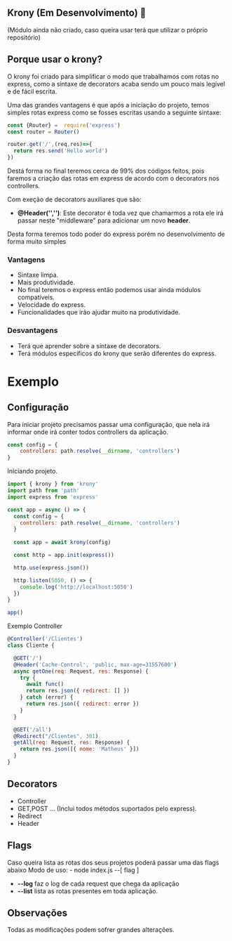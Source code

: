 ## Krony (Em Desenvolvimento) 🚀

(Módulo ainda não criado, caso queira usar terá que utilizar o próprio repositório)

## Porque usar o krony?

O krony foi criado para simplificar o modo que trabalhamos com rotas no express, como a sintaxe de decorators acaba sendo um pouco mais legível e de fácil escrita.

Uma das grandes vantagens é que após a iniciação do projeto, temos simples rotas express como se fosses escritas usando a seguinte sintaxe:
```javascript
const {Router} =  require('express')
const router = Router()

router.get('/',(req,res)=>{
  return res.send('Hello world')
})
```

Destá forma no final teremos cerca de 99% dos códigos feitos, pois faremos a criação das rotas em express de acordo com o decorators nos controllers. 

Com exeção de decorators auxiliares que são:
- **@Header('','')**: Este decorator é toda vez que chamarmos a rota ele irá passar neste "middleware" para adicionar um novo **header**.

Desta forma teremos todo poder do express porém no desenvolvimento de forma muito simples


### Vantagens
- Sintaxe limpa.
- Mais produtividade.
- No final teremos o express então podemos usar ainda módulos compatíveis.  
- Velocidade do express.
- Funcionalidades que irão ajudar muito na produtividade.

### Desvantagens
- Terá que aprender sobre a sintaxe de decorators.
- Terá módulos específicos do krony que serão diferentes do express.

# Exemplo 

## Configuração
Para iniciar projeto precisamos passar uma configuração, que nela irá informar onde irá conter todos controllers da aplicação.

```javascript
const config = {
    controllers: path.resolve(__dirname, 'controllers')
}
```

Iniciando projeto.
```javascript
import { krony } from 'krony'
import path from 'path'
import express from 'express'

const app = async () => {
  const config = {
    controllers: path.resolve(__dirname, 'controllers')
  }
  
  const app = await krony(config)

  const http = app.init(express())

  http.use(express.json())

  http.listen(5050, () => {
    console.log('http://localhost:5050')
  })
}

app()
```

Exemplo Controller
```javascript
@Controller('/Clientes')
class Cliente {

  @GET('/')
  @Header('Cache-Control', 'public, max-age=31557600')
  async getOne(req: Request, res: Response) {
    try {
      await func()
      return res.json({ redirect: [] })
    } catch (error) {
      return res.json({ redirect: error })
    }
  }

  @GET('/all')
  @Redirect("/Clientes", 301)
  getAll(req: Request, res: Response) {
    return res.json([{ nome: 'Matheus' }])
  }
}
```


## Decorators
- Controller 
- GET,POST ... (Inclui todos métodos suportados pelo express).
- Redirect 
- Header


## Flags
Caso queira lista as rotas dos seus projetos poderá passar uma das flags abaixo
Modo de uso:
    - node index.js --[ flag ]
- **--log** faz o log de cada request que chega da aplicação
- **--list** lista as rotas presentes em toda aplicação.



## Observações
Todas as modificações podem sofrer grandes alterações.